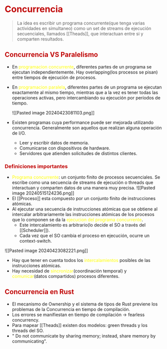 # <span style="color:#c00000">Concurrencia</span> 
> La idea es escribir un programa concurrente(que tenga varias actividades en simultaneo) como un set de streams de ejecución secuenciales, llamados [[Theads]], que interactuan entre si y comparten resultados.

## <span style="color:#c00000">Concurrencia VS Paralelismo</span> 

- En <span style="color:#ffff00">programacion concurrente</span>, diferentes partes de un programa se ejecutan independientemente. Hay overlapping(los procesos se pisan) entre tiempos de ejecución de procesos.
- En <span style="color:#ffff00">programacion paralela</span>, diferentes partes de un programa se ejecutan exactamente al mismo tiempo, mientras que a la vez es tener todas las operaciones activas, pero intercambiando su ejecución por períodos de tiempo.

	![[Pasted image 20240423081103.png]]

- Existen programas cuya performance puede ser mejorada utilizando concurrencia. Generalmente son aquellos que realizan alguna operación de I/O.
	- Leer y escribir datos de memoria.
	- Comunicarse con dispositivos de hardware.
	- Servidores que atienden solicitudes de distintos clientes.

### <span style="color:#c00000">Definiciones importantes</span> 
- <span style="color:#ffff00">Programa concurrente</span>: un conjunto finito de procesos secuenciales. Se escribe como una secuencia de streams de ejecución o threads que interactuan y comparten datos de una manera muy precisa.
	![[Pasted image 20240515124236.png]]
- El [[Proceso]] esta compuesto por un conjunto finito de instrucciones atómicas.
- Al ejecutar una secuencia de instrucciones atómicas que se obtiene al intercalar arbitrariamente las instrucciones atómicas de los procesos que lo componen se da la <span style="color:#ffff00">ejecucion del programa concurrente</span>. 
	- Este intercalamiento es arbitrario(lo decide el SO a través del [[Scheduler]]).
	- Cada vez que el SO cambia el proceso en ejecución, ocurre un context-switch.


![[Pasted image 20240423082221.png]]

- Hay que tener en cuenta todos los <span style="color:#ffff00">intercalamientos</span> posibles de las instrucciones atómicas.
- Hay necesidad de <span style="color:#ffff00">sincronizar</span>(coordinación temporal) y <span style="color:#ffff00">comunicar</span>(datos compartidos) procesos diferentes.

## <span style="color:#c00000">Concurrencia en Rust</span> 
- El mecanismo de Ownership y el sistema de tipos de Rust previene los problemas de la Concurrencia en tiempo de compilación.
- Los errores se manifiestan en tiempo de compilación -> fearless concurrency.
- Para mapear [[Theads]] existen dos modelos: green threads y los threads del SO.
- " Do not communicate by sharing memory; instead, share memory by communicating".